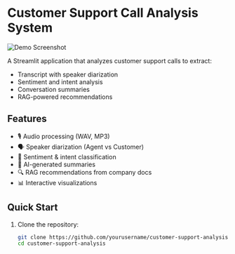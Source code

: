 # Customer Support Call Analysis System

![Demo Screenshot](demo_screenshot.png)

A Streamlit application that analyzes customer support calls to extract:
- Transcript with speaker diarization
- Sentiment and intent analysis
- Conversation summaries
- RAG-powered recommendations

## Features

- 🎙️ Audio processing (WAV, MP3)
- 🗣️ Speaker diarization (Agent vs Customer)
- 🧠 Sentiment & intent classification
- 📝 AI-generated summaries
- 🔍 RAG recommendations from company docs
- 📊 Interactive visualizations

## Quick Start

1. Clone the repository:
   ```bash
   git clone https://github.com/yourusername/customer-support-analysis.git
   cd customer-support-analysis
